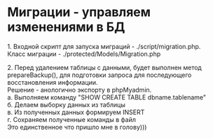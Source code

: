 # Миграции - управляем изменениями в БД
<p>1. Входной скрипт для запуска миграций - ./script/migration.php. 
<br>
Класс миграции - ./protected/Models/Migration.php</p>
<p>
2. Перед удалением таблицы с данными, будет выполнен метод prepareBackup(), для подготовки запроса для последующего восстановления информации.
<br>
Решение - анологично экспорту в phpMyadmin.
    <br>а. Выполняем команду "SHOW CREATE TABLE dbname.tablename"
    <br>б. Делаем выборку данных из таблицы
    <br>в. Из полученных данных формируем INSERT
    <br>г. Сохраняем полученные команды в файл
<br>
Это единственное что пришло мне в голову)))
</p>